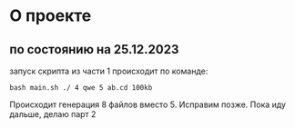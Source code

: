 # О проекте

## по состоянию на 25.12.2023 

запуск скрипта из части 1 происходит по команде:

```bash main.sh ./ 4 qwe 5 ab.cd 100kb```

Происходит генерация 8 файлов вместо 5.
Исправим позже. Пока иду дальше, делаю парт 2

